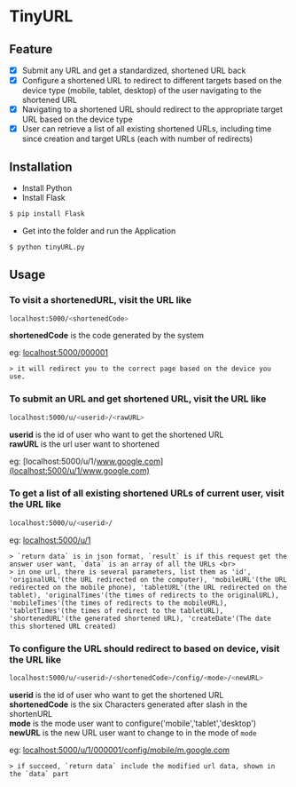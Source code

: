 # TinyURL

## Feature

- [x] Submit any URL and get a standardized, shortened URL back
- [x] Configure a shortened URL to redirect to different targets based on the device type (mobile, tablet, desktop) of the user navigating to the shortened URL
- [x] Navigating to a shortened URL should redirect to the appropriate target URL based on the device type
- [x] User can retrieve a list of all existing shortened URLs, including time since creation and target URLs (each with number of redirects)

## Installation

- Install Python
- Install Flask 
```bash
$ pip install Flask
```
- Get into the folder and run the Application
```bash
$ python tinyURL.py
```

## Usage

### To visit a shortenedURL, visit the URL like
```bash
localhost:5000/<shortenedCode>
```
**shortenedCode** is the code generated by the system<br>

eg: [localhost:5000/000001](http://localhost:5000/000001)

	> it will redirect you to the correct page based on the device you use.



### To submit an URL and get shortened URL, visit the URL like
```bash
localhost:5000/u/<userid>/<rawURL>
```
**userid** is the id of user who want to get the shortened URL<br>
**rawURL** is the url user want to shortened<br>

eg: [localhost:5000/u/1/www.google.com](localhost:5000/u/1/www.google.com)




### To get a list of all existing shortened URLs of current user, visit the URL like
```bash
localhost:5000/u/<userid>/
```
eg: [localhost:5000/u/1](http://localhost:5000/u/1/)

    > `return data` is in json format, `result` is if this request get the answer user want, `data` is an array of all the URLs <br>
    > in one url, there is several parameters, list them as 'id', 'originalURL'(the URL redirected on the computer), 'mobileURL'(the URL redirected on the mobile phone), 'tabletURL'(the URL redirected on the tablet), 'originalTimes'(the times of redirects to the originalURL), 'mobileTimes'(the times of redirects to the mobileURL), 'tabletTimes'(the times of redirect to the tabletURL), 'shortenedURL'(the generated shortened URL), 'createDate'(The date this shortened URL created)




### To configure the URL should redirect to based on device, visit the URL like 
```bash
localhost:5000/u/<userid>/<shortenedCode>/config/<mode>/<newURL>
```
**userid** is the id of user who want to get the shortened URL<br>
**shortenedCode** is the six Characters generated after slash in the shortenURL<br>
**mode** is the mode user want to configure('mobile','tablet','desktop')<br>
**newURL** is the new URL user want to change to in the mode of `mode`<br>

eg: [localhost:5000/u/1/000001/config/mobile/m.google.com](http://localhost:5000/u/1/000001/config/mobile/m.google.com)

	> if succeed, `return data` include the modified url data, shown in the `data` part
